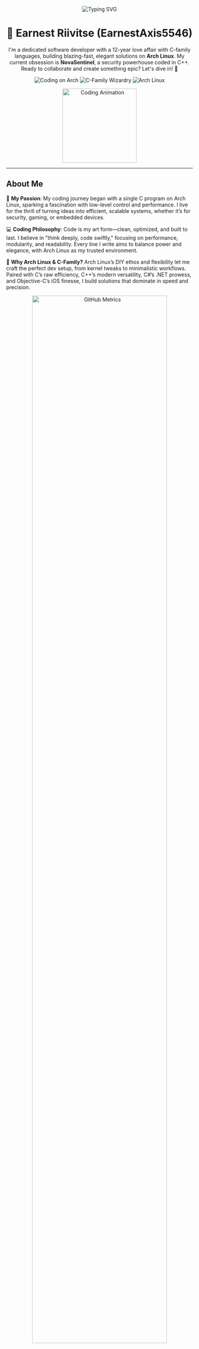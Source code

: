 <p align="center">
  <img src="https://readme-typing-svg.herokuapp.com?font=JetBrains+Mono&size=28&duration=2500&pause=500&color=00FF9F&center=true&vCenter=true&width=600&lines=Hey%2C+I'm+EarnestAxis5546!;Welcome+to+my+Code+Universe;Crafting+Efficiency+with+C-Family" alt="Typing SVG">
</p>

<h1 align="center">👋 Earnest Riivitse (EarnestAxis5546)</h1>

<p align="center">
  I'm a dedicated software developer with a 12-year love affair with C-family languages, building blazing-fast, elegant solutions on <b>Arch Linux</b>. My current obsession is <b>NovaSentinel</b>, a security powerhouse coded in C++. Ready to collaborate and create something epic? Let's dive in! 🚀
</p>

<p align="center">
  <img src="https://img.shields.io/badge/Status-Coding%20on%20Arch-brightgreen?style=plastic&logo=archlinux&logoColor=black" alt="Coding on Arch">
  <img src="https://img.shields.io/badge/Focus-C--Family%20Wizardry-FF2D55?style=plastic&logo=c&logoColor=white" alt="C-Family Wizardry">
  <img src="https://img.shields.io/badge/Powered%20by-Arch%20Linux-1793D1?style=plastic&logo=archlinux&logoColor=white" alt="Arch Linux">
</p>

<p align="center">
  <img src="https://lottie.host/0996b8e8-4b0e-4d6b-b9e8-1c83b9c2b0e7/3M3fB6yM3O.json" alt="Coding Animation" width="200" />
</p>

---

## About Me

🌌 **My Passion**: My coding journey began with a single C program on Arch Linux, sparking a fascination with low-level control and performance. I live for the thrill of turning ideas into efficient, scalable systems, whether it’s for security, gaming, or embedded devices.

💻 **Coding Philosophy**: Code is my art form—clean, optimized, and built to last. I believe in "think deeply, code swiftly," focusing on performance, modularity, and readability. Every line I write aims to balance power and elegance, with Arch Linux as my trusted environment.

🐧 **Why Arch Linux & C-Family?** Arch Linux’s DIY ethos and flexibility let me craft the perfect dev setup, from kernel tweaks to minimalistic workflows. Paired with C’s raw efficiency, C++’s modern versatility, C#’s .NET prowess, and Objective-C’s iOS finesse, I build solutions that dominate in speed and precision.

<p align="center">
  <img src="https://metrics.lecoq.io/earnestaxis5546?template=terminal&base=header%2Cactivity%2Crepositories&base.indepth=true&base.hireable=true&config.timezone=Europe%2FHelsinki&config.animations=true" alt="GitHub Metrics" width="85%">
</p>

---

## Skills

My arsenal is tailored for high-performance development, centered on C-family languages and Arch Linux.

### Core Languages
<p>
  <img src="https://img.shields.io/badge/C-A8B9CC?style=plastic&logo=c&logoColor=black" alt="C">
  <img src="https://img.shields.io/badge/C%2B%2B-00599C?style=plastic&logo=c%2B%2B&logoColor=white" alt="C++">
  <img src="https://img.shields.io/badge/C%23-239120?style=plastic&logo=c-sharp&logoColor=white" alt="C#">
  <img src="https://img.shields.io/badge/Objective--C-438EFF?style=plastic&logo=apple&logoColor=white" alt="Objective-C">
</p>

### Tools & Frameworks
<p>
  <img src="https://img.shields.io/badge/Arch%20Linux-1793D1?style=plastic&logo=archlinux&logoColor=white" alt="Arch Linux">
  <img src="https://img.shields.io/badge/Git-F05032?style=plastic&logo=git&logoColor=white" alt="Git">
  <img src="https://img.shields.io/badge/Neovim-57A143?style=plastic&logo=neovim&logoColor=white" alt="Neovim">
  <img src="https://img.shields.io/badge/CMake-064F8C?style=plastic&logo=cmake&logoColor=white" alt="CMake">
  <img src="https://img.shields.io/badge/Qt-41CD52?style=plastic&logo=qt&logoColor=white" alt="Qt">
  <img src="https://img.shields.io/badge/.NET-512BD4?style=plastic&logo=dotnet&logoColor=white" alt=".NET">
</p>

### Other Proficiencies
- **Build Systems**: Make, Ninja, Pacman
- **Editors**: Neovim, Visual Studio Code
- **Version Control**: GitHub, GitLab
- **Environments**: Arch Linux, Embedded Systems, Docker

<p align="center">
  <img src="https://github-profile-trophy.vercel.app/?username=earnestaxis5546&theme=juicyfresh&no-frame=true&margin-w=8&margin-h=8&column=8" alt="GitHub Trophies" />
</p>

---

## Project Spotlight

My focus is laser-sharp on **NovaSentinel**, a flagship project showcasing my C++ expertise on Arch Linux.

- **[NovaSentinel](https://github.com/earnestaxis5546/NovaSentinel)** 🛡️  
  A cutting-edge security monitoring tool built in C++20 on Arch Linux. Features real-time threat detection, multithreaded processing, and a scalable architecture for enterprise environments. Optimized for minimal resource usage and maximum performance. (Active Development 🔥)

<p align="center">
  <img src="https://github-readme-stats.vercel.app/api/pin/?username=earnestaxis5546&repo=NovaSentinel&theme=gruvbox&show_owner=true&border_radius=12&show_icons=true" alt="NovaSentinel Repo Card" width="60%">
</p>

---

## Statistics

Coding daily on Arch Linux, keeping the streak alive! Here’s my GitHub pulse.

<p align="center">
  <img src="https://github-readme-stats.vercel.app/api?username=earnestaxis5546&show_icons=true&theme=gruvbox&hide_border=true&include_all_commits=true&count_private=true&line_height=28&bg_color=282828&title_color=FB8C00&text_color=FABD2F" alt="GitHub Stats" width="45%">
  <img src="https://github-readme-streak-stats.herokuapp.com/?user=earnestaxis5546&theme=gruvbox&hide_border=true&date_format=M%20j%5B%2C%20Y%5D&background=282828&ring=FB8C00&fire=FB8C00&currStreakLabel=FABD2F" alt="GitHub Streak" width="45%">
</p>

<p align="center">
  <img src="https://github-readme-stats.vercel.app/api/top-langs/?username=earnestaxis5546&layout=compact&theme=gruvbox&hide_border=true&langs_count=6&card_width=340&bg_color=282828&title_color=FB8C00&text_color=FABD2F" alt="Top Languages">
</p>

---

## Connect with Me

Let’s team up and build something extraordinary! Reach me at:

- **LinkedIn**: [![LinkedIn](https://img.shields.io/badge/LinkedIn-0077B5?style=plastic&logo=linkedin&logoColor=white)](https://www.linkedin.com/in/earnestriivitse/)
- **Twitter/X**: [![Twitter](https://img.shields.io/badge/Twitter-1DA1F2?style=plastic&logo=twitter&logoColor=white)](https://twitter.com/earnestaxis5546)
- **Email**: [![Email](https://img.shields.io/badge/Email-D14836?style=plastic&logo=gmail&logoColor=white)](mailto:wolkapoika@gmail.com)

<p align="center">
  <img src="https://komarev.com/ghpvc/?username=earnestaxis5546&style=plastic&color=00FF9F&label=Profile+Views" alt="Profile Views">
</p>

---

<p align="center">
  <img src="https://capsule-render.vercel.app/api?type=shark&color=gradient&height=120&section=footer&text=EarnestAxis5546&fontSize=24&fontColor=FFFFFF&animation=fadeIn" alt="Footer Shark Animation">
</p>

<p align="center">
  <em>"Write code that sings, and systems that soar." – Earnest Riivitse</em>
</p>

<p align="center">
  <img src="https://img.shields.io/badge/Coded%20with%20⚡%20on%20Arch%20Linux-1793D1?style=plastic&logo=archlinux&logoColor=white" alt="Coded on Arch Linux">
</p>
